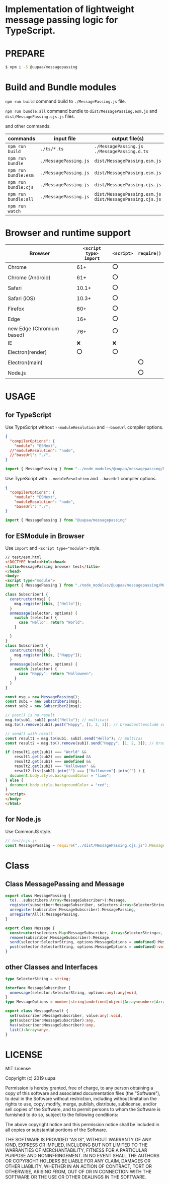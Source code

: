 # Implementation of lightweight message passing logic for TypeScript.

# PREPARE

```sh
$ npm i -S @uupaa/messagepassing
```

# Build and Bundle modules

`npm run build` command build to `./MessagePassing.js` file.

`npm run bundle:all` command bundle to `dist/MessagePassing.esm.js` and `dist/MessagePassing.cjs.js` files.

and other commands.

| commands             | input file    | output file(s) |
|----------------------|---------------|-------------|
| `npm run build`      | `./ts/*.ts`     | `./MessagePassing.js` <br /> `./MessagePassing.d.ts` |
| `npm run bundle`     | `./MessagePassing.js` | `dist/MessagePassing.esm.js` |
| `npm run bundle:esm` | `./MessagePassing.js` | `dist/MessagePassing.esm.js` |
| `npm run bundle:cjs` | `./MessagePassing.js` | `dist/MessagePassing.cjs.js` |
| `npm run bundle:all` | `./MessagePassing.js` | `dist/MessagePassing.esm.js` <br />`dist/MessagePassing.cjs.js` |
| `npm run watch`      |  |  |

# Browser and runtime support

| Browser                   | `<script type>`<br/>`import` | `<script>` | `require()` |
|---------------------------|----------|----------------|---------------|
| Chrome                    | 61+   | :o: |     |
| Chrome (Android)          | 61+   | :o: |     |
| Safari                    | 10.1+ | :o: |     |
| Safari (iOS)              | 10.3+ | :o: |     |
| Firefox                   | 60+   | :o: |     |
| Edge                      | 16+   | :o: |     |
| new Edge (Chromium based) | 76+   | :o: |     |
| IE                        | :x:   | :x: |     |
| Electron(render)          | :o:   | :o: |     |
| Electron(main)            |       |     | :o: |
| Node.js                   |       |     | :o: |

# USAGE

## for TypeScript 

Use TypeScript without `--moduleResolution` and `--baseUrl` compiler options.

```tsconfig.json
{
  "compilerOptions": {
    "module": "ESNext",
  //"moduleResolution": "node",
  //"baseUrl": "./",
}
```

```ts
import { MessagePassing } from "../node_modules/@uupaa/messagepassing/MessagePassing"
```

Use TypeScript with `--moduleResolution` and `--baseUrl` compiler options.

```tsconfig.json
{
  "compilerOptions": {
    "module": "ESNext",
    "moduleResolution": "node",
    "baseUrl": "./",
}
```

```ts
import { MessagePassing } from "@uupaa/messagepassing"
```

## for ESModule in Browser

Use `import` and `<script type="module">` style.

```html
// test/esm.html
<!DOCTYPE html><html><head> 
<title>MessagePassing browser test</title> 
</head> 
<body>
<script type="module">
import { MessagePassing } from "./node_modules/@uupaa/messagepassing/MessagePassing.js";

class Subscriber1 {
  constructor(msg) {
    msg.register(this, ["Hello"]);
  }
  onmessage(selector, options) {
    switch (selector) {
      case "Hello": return "World";
    }

  }
}
class Subscriber2 {
  constructor(msg) {
    msg.register(this, ["Happy"]);
  }
  onmessage(selector, options) {
    switch (selector) {
      case "Happy": return "Halloween";
    }
  }
}

const msg = new MessagePassing();
const sub1 = new Subscriber1(msg);
const sub2 = new Subscriber2(msg);

// post() is no result
msg.to(sub1, sub2).post("Hello"); // multicast
msg.to().remove(sub1).post("Happy", [1, 2, 3]); // broadcast(exclude sub1)

// send() with result
const result1 = msg.to(sub1, sub2).send("Hello"); // multicas
const result2 = msg.to().remove(sub1).send("Happy", [1, 2, 3]); // broadcast(exclude sub1)

if (result1.get(sub1) === "World" &&
    result1.get(sub2) === undefined &&
    result2.get(sub1) === undefined &&
    result2.get(sub2) === "Halloween" &&
    result2.list(sub2).join("") === ["Halloween"].join("") ) {
  document.body.style.backgroundColor = "lime";
} else {
  document.body.style.backgroundColor = "red";
}
</script> 
</body> 
</html> 
```

## for Node.js

Use CommonJS style.

```js
// test/cjs.js
const MessagePassing = require("../dist/MessagePassing.cjs.js").MessagePassing;
```

# Class

## Class MessagePassing and Message

```ts
export class MessagePassing {
  to(...subscribers:Array<MessageSubscriber>):Message,
  register(subscriber:MessageSubscriber, selectors:Array<SelectorString> = ["ping"]),
  unregister(subscriber:MessageSubscriber):MessagePassing,
  unregisterAll():MessagePassing,
}  

export class Message {
  constructor(selectors:Map<MessageSubscriber, Array<SelectorString>>, to:Set<MessageSubscriber>),
  remove(subscriber:MessageSubscriber):Message,
  send(selector:SelectorString, options:MessageOptions = undefined):MessageResult,
  post(selector:SelectorString, options:MessageOptions = undefined):void,
}
```

## other Classes and Interfaces

```ts
type SelectorString = string;

interface MessageSubscriber {
  onmessage(selector:SelectorString, options:any):any|void,
}
type MessageOptions = number|string|undefined|object|Array<number>|Array<string>;

export class MessageResult {
  set(subscriber:MessageSubscriber, value:any):void,
  get(subscriber:MessageSubscriber):any,
  has(subscriber:MessageSubscriber):any,
  list():Array<any>,
}
```

# LICENSE

MIT License

Copyright (c) 2019 uupa

Permission is hereby granted, free of charge, to any person obtaining a copy
of this software and associated documentation files (the "Software"), to deal
in the Software without restriction, including without limitation the rights
to use, copy, modify, merge, publish, distribute, sublicense, and/or sell
copies of the Software, and to permit persons to whom the Software is
furnished to do so, subject to the following conditions:

The above copyright notice and this permission notice shall be included in all
copies or substantial portions of the Software.

THE SOFTWARE IS PROVIDED "AS IS", WITHOUT WARRANTY OF ANY KIND, EXPRESS OR
IMPLIED, INCLUDING BUT NOT LIMITED TO THE WARRANTIES OF MERCHANTABILITY,
FITNESS FOR A PARTICULAR PURPOSE AND NONINFRINGEMENT. IN NO EVENT SHALL THE
AUTHORS OR COPYRIGHT HOLDERS BE LIABLE FOR ANY CLAIM, DAMAGES OR OTHER
LIABILITY, WHETHER IN AN ACTION OF CONTRACT, TORT OR OTHERWISE, ARISING FROM,
OUT OF OR IN CONNECTION WITH THE SOFTWARE OR THE USE OR OTHER DEALINGS IN THE
SOFTWARE.
